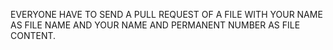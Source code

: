 EVERYONE HAVE TO SEND A PULL REQUEST OF A FILE WITH YOUR NAME AS FILE NAME AND YOUR NAME AND PERMANENT NUMBER AS FILE CONTENT.
